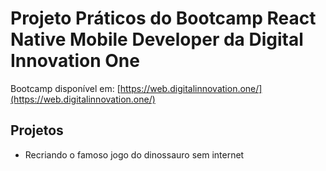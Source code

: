 # Projeto Práticos do Bootcamp React Native Mobile Developer da Digital Innovation One

Bootcamp disponível em: [https://web.digitalinnovation.one/](https://web.digitalinnovation.one/)

## Projetos

- Recriando o famoso jogo do dinossauro sem internet